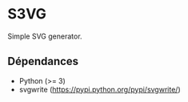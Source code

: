 S3VG
====

Simple SVG generator.


Dépendances
----

 - Python (>= 3)
 - svgwrite (https://pypi.python.org/pypi/svgwrite/)
